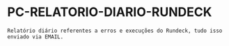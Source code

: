 # PC-RELATORIO-DIARIO-RUNDECK
    Relatório diário referentes a erros e execuções do Rundeck, tudo isso enviado via EMAIL. 
    